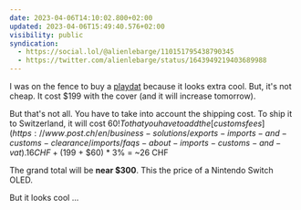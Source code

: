 ```yaml
---
date: 2023-04-06T14:10:02.800+02:00
updated: 2023-04-06T15:49:40.576+02:00
visibility: public
syndication:
  - https://social.lol/@alienlebarge/110151795438790345
  - https://twitter.com/alienlebarge/status/1643949219403689988
---
```

I was on the fence to buy a [playdat](https://shop.play.date/) because it looks extra cool.
But, it's not cheap. It cost $199 with the cover (and it will increase tomorrow). 

But that's not all. You have to take into account the shipping cost. To ship it to Switzerland, it will cost $60 !
To that you have to add the [customs fees](https://www.post.ch/en/business-solutions/exports-imports-and-customs-clearance/imports/faqs-about-imports-customs-and-vat). 
16CHF + ($199 + $60) * 3% = ~26 CHF

The grand total will be **near $300**. This the price of a Nintendo Switch OLED.

But it looks cool ... 
